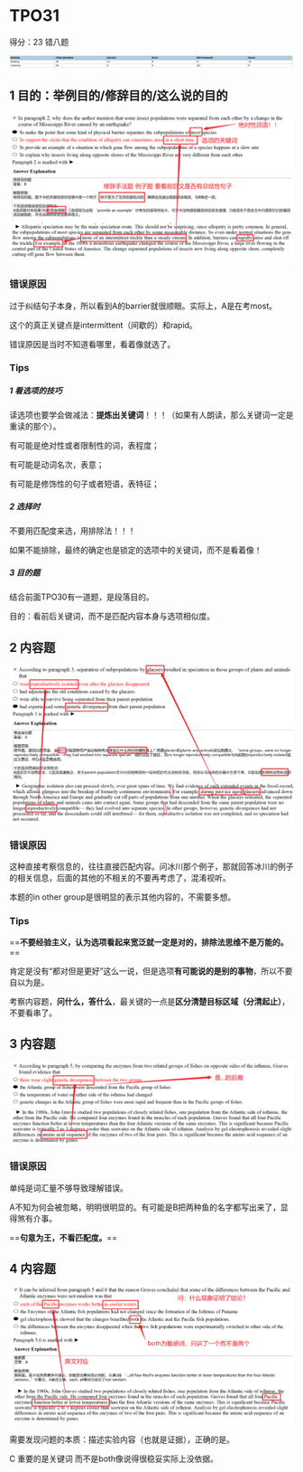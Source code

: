 # TPO31

得分：23  错八题

![image-20230716142131422](https://raw.githubusercontent.com/Zhu-Shatong/cloudimg/master/img/image-20230716142131422.png)



## 1 目的：举例目的/修辞目的/这么说的目的

![image-20230716172324607](https://raw.githubusercontent.com/Zhu-Shatong/cloudimg/master/img/image-20230716172324607.png)

### 错误原因

过于纠结句子本身，所以看到A的barrier就很顺眼。实际上，A是在考most。

这个的真正关键点是intermittent（间歇的）和rapid。

错误原因是当时不知道看哪里，看着像就选了。

### Tips

##### 1 看选项的技巧

读选项也要学会做减法：**提炼出关键词**！！！（如果有人朗读，那么关键词一定是重读的那个）。

有可能是绝对性或者限制性的词，表程度；

有可能是动词名次，表意；

有可能是修饰性的句子或者短语，表特征；

##### 2 选择时

不要用匹配度来选，用排除法！！！

如果不能排除，最终的确定也是锁定的选项中的关键词，而不是看着像！

##### 3 目的题

结合前面TPO30有一道题，是段落目的。

目的：看前后关键词，而不是匹配内容本身与选项相似度。





## 2 内容题

![image-20230716201055914](https://raw.githubusercontent.com/Zhu-Shatong/cloudimg/master/img/image-20230716201055914.png)

### 错误原因

这种直接考察信息的，往往直接匹配内容。问冰川那个例子，那就回答冰川的例子的相关信息，后面的其他的不相关的不要再考虑了，混淆视听。

本题的in other group是很明显的表示其他内容的，不需要多想。

### Tips

==**不要经验主义，认为选项看起来宽泛就一定是对的，排除法思维不是万能的。**==

肯定是没有“都对但是更好”这么一说，但是选项**有可能说的是别的事物**，所以不要自以为是。

考察内容题，**问什么，答什么**，最关键的一点是**区分清楚目标区域（分清起止）**，不要看串了。



## 3 内容题

![image-20230716210346198](https://raw.githubusercontent.com/Zhu-Shatong/cloudimg/master/img/image-20230716210346198.png)

### 错误原因

单纯是词汇量不够导致理解错误。

A不知为何会被忽略，明明很明显的。有可能是B把两种鱼的名字都写出来了，显得煞有介事。

==**句意为王，不看匹配度。**==



## 4 内容题

![image-20230716212031729](https://raw.githubusercontent.com/Zhu-Shatong/cloudimg/master/img/image-20230716212031729.png)

需要发现问题的本质：描述实验内容（也就是证据），正确的是。

C 重要的是关键词 而不是both像说得很稳妥实际上没依据。
